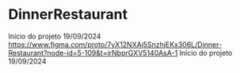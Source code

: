# DinnerRestaurant
Início do projeto 19/09/2024
https://www.figma.com/proto/7yX12NXAj5SnzhjEKx306L/Dinner-Restaurant?node-id=5-109&t=irNbprGXV5140AsA-1
Início do projeto 19/09/2024
